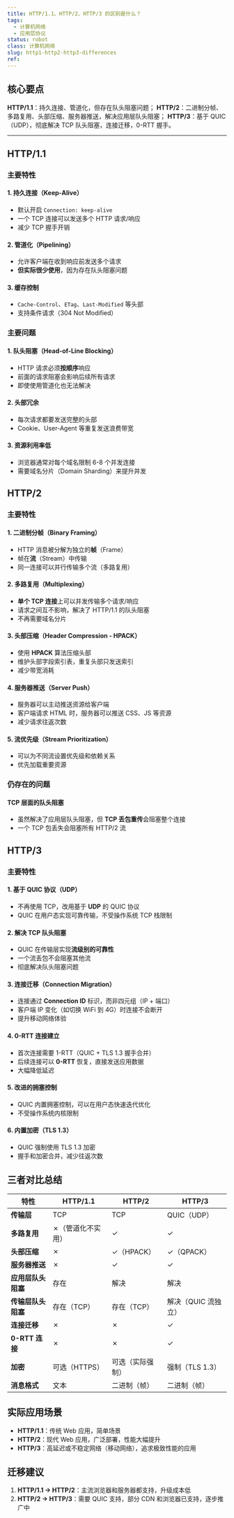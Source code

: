 ```yaml
---
title: HTTP/1.1、HTTP/2、HTTP/3 的区别是什么？
tags:
  - 计算机网络
  - 应用层协议
status: robot
class: 计算机网络
slug: http1-http2-http3-differences
ref:
---
```


## 核心要点

**HTTP/1.1**：持久连接、管道化，但存在队头阻塞问题；
**HTTP/2**：二进制分帧、多路复用、头部压缩、服务器推送，解决应用层队头阻塞；
**HTTP/3**：基于 QUIC（UDP），彻底解决 TCP 队头阻塞，连接迁移，0-RTT 握手。

---

## HTTP/1.1

### 主要特性

#### 1. 持久连接（Keep-Alive）
- 默认开启 `Connection: keep-alive`
- 一个 TCP 连接可以发送多个 HTTP 请求/响应
- 减少 TCP 握手开销

#### 2. 管道化（Pipelining）
- 允许客户端在收到响应前发送多个请求
- **但实际很少使用**，因为存在队头阻塞问题

#### 3. 缓存控制
- `Cache-Control`、`ETag`、`Last-Modified` 等头部
- 支持条件请求（304 Not Modified）

### 主要问题

#### 1. 队头阻塞（Head-of-Line Blocking）
- HTTP 请求必须**按顺序**响应
- 前面的请求阻塞会影响后续所有请求
- 即使使用管道化也无法解决

#### 2. 头部冗余
- 每次请求都要发送完整的头部
- Cookie、User-Agent 等重复发送浪费带宽

#### 3. 资源利用率低
- 浏览器通常对每个域名限制 6-8 个并发连接
- 需要域名分片（Domain Sharding）来提升并发

## HTTP/2

### 主要特性

#### 1. 二进制分帧（Binary Framing）
- HTTP 消息被分解为独立的**帧**（Frame）
- 帧在**流**（Stream）中传输
- 同一连接可以并行传输多个流（多路复用）

#### 2. 多路复用（Multiplexing）
- **单个 TCP 连接**上可以并发传输多个请求/响应
- 请求之间互不影响，解决了 HTTP/1.1 的队头阻塞
- 不再需要域名分片

#### 3. 头部压缩（Header Compression - HPACK）
- 使用 **HPACK** 算法压缩头部
- 维护头部字段索引表，重复头部只发送索引
- 减少带宽消耗

#### 4. 服务器推送（Server Push）
- 服务器可以主动推送资源给客户端
- 客户端请求 HTML 时，服务器可以推送 CSS、JS 等资源
- 减少请求往返次数

#### 5. 流优先级（Stream Prioritization）
- 可以为不同流设置优先级和依赖关系
- 优先加载重要资源

### 仍存在的问题

#### TCP 层面的队头阻塞
- 虽然解决了应用层队头阻塞，但 **TCP 丢包重传**会阻塞整个连接
- 一个 TCP 包丢失会阻塞所有 HTTP/2 流

## HTTP/3

### 主要特性

#### 1. 基于 QUIC 协议（UDP）
- 不再使用 TCP，改用基于 **UDP** 的 QUIC 协议
- QUIC 在用户态实现可靠传输，不受操作系统 TCP 栈限制

#### 2. 解决 TCP 队头阻塞
- QUIC 在传输层实现**流级别的可靠性**
- 一个流丢包不会阻塞其他流
- 彻底解决队头阻塞问题

#### 3. 连接迁移（Connection Migration）
- 连接通过 **Connection ID** 标识，而非四元组（IP + 端口）
- 客户端 IP 变化（如切换 WiFi 到 4G）时连接不会断开
- 提升移动网络体验

#### 4. 0-RTT 连接建立
- 首次连接需要 1-RTT（QUIC + TLS 1.3 握手合并）
- 后续连接可以 **0-RTT** 恢复，直接发送应用数据
- 大幅降低延迟

#### 5. 改进的拥塞控制
- QUIC 内置拥塞控制，可以在用户态快速迭代优化
- 不受操作系统内核限制

#### 6. 内置加密（TLS 1.3）
- QUIC 强制使用 TLS 1.3 加密
- 握手和加密合并，减少往返次数

## 三者对比总结

| 特性 | HTTP/1.1 | HTTP/2 | HTTP/3 |
|------|----------|--------|--------|
| **传输层** | TCP | TCP | QUIC（UDP） |
| **多路复用** | ✗（管道化不实用） | ✓ | ✓ |
| **头部压缩** | ✗ | ✓（HPACK） | ✓（QPACK） |
| **服务器推送** | ✗ | ✓ | ✓ |
| **应用层队头阻塞** | 存在 | 解决 | 解决 |
| **传输层队头阻塞** | 存在（TCP） | 存在（TCP） | 解决（QUIC 流独立） |
| **连接迁移** | ✗ | ✗ | ✓ |
| **0-RTT 连接** | ✗ | ✗ | ✓ |
| **加密** | 可选（HTTPS） | 可选（实际强制） | 强制（TLS 1.3） |
| **消息格式** | 文本 | 二进制（帧） | 二进制（帧） |

## 实际应用场景

- **HTTP/1.1**：传统 Web 应用，简单场景
- **HTTP/2**：现代 Web 应用，广泛部署，性能大幅提升
- **HTTP/3**：高延迟或不稳定网络（移动网络），追求极致性能的应用

## 迁移建议

1. **HTTP/1.1 → HTTP/2**：主流浏览器和服务器都支持，升级成本低
2. **HTTP/2 → HTTP/3**：需要 QUIC 支持，部分 CDN 和浏览器已支持，逐步推广中
